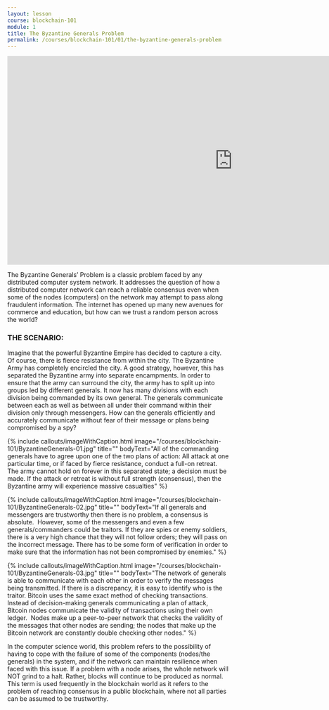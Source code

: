 ```yaml
---
layout: lesson
course: blockchain-101
module: 1
title: The Byzantine Generals Problem
permalink: /courses/blockchain-101/01/the-byzantine-generals-problem
---
```


<iframe width="1024" height="475" src="https://www.youtube.com/embed/PVYGtH7if8I?rel=0" frameborder="0" allow="accelerometer; autoplay; encrypted-media; gyroscope; picture-in-picture" allowfullscreen></iframe>


<span class="openingParagraph">The Byzantine Generals’ Problem is a classic problem faced by any distributed computer system network. It addresses the question of how a distributed computer network can reach a reliable consensus even when some of the nodes (computers) on the network may attempt to pass along fraudulent information. The internet has opened up many new avenues for commerce and education, but how can we trust a random person across the world?</span>

<h3>THE SCENARIO:</h3>

<span style="font-weight: 400;">Imagine that the powerful Byzantine Empire has decided to capture a city. Of course, there is fierce resistance from within the city. The Byzantine Army has completely encircled the city. A good strategy, however, this has separated the Byzantine army into separate encampments. In order to ensure that the army can surround the city, the army has to split up into groups led by different generals. It now has many divisions with each division being commanded by its own general. The generals communicate between each as well as between all under their command within their division only through messengers. How can the generals efficiently and accurately communicate without fear of their message or plans being compromised by a spy?</span>

{% include callouts/imageWithCaption.html
	image="/courses/blockchain-101/ByzantineGenerals-01.jpg"
	title=""
	bodyText="All of the commanding generals have to agree upon one of the two plans of action: All attack at one particular time, or if faced by fierce resistance, conduct a full-on retreat. The army cannot hold on forever in this separated state; a decision must be made. If the attack or retreat is without full strength (consensus), then the Byzantine army will experience massive casualties"
%}


{% include callouts/imageWithCaption.html
	image="/courses/blockchain-101/ByzantineGenerals-02.jpg"
	title=""
	bodyText="If all generals and messengers are trustworthy then there is no problem, a consensus is absolute.  However, some of the messengers and even a few generals/commanders could be traitors. If they are spies or enemy soldiers, there is a very high chance that they will not follow orders; they will pass on the incorrect message. There has to be some form of verification in order to make sure that the information has not been compromised by enemies."
%}


{% include callouts/imageWithCaption.html
	image="/courses/blockchain-101/ByzantineGenerals-03.jpg"
	title=""
	bodyText="The network of generals is able to communicate with each other in order to verify the messages being transmitted. If there is a discrepancy, it is easy to identify who is the traitor. Bitcoin uses the same exact method of checking transactions. Instead of decision-making generals communicating a plan of attack, Bitcoin nodes communicate the validity of transactions using their own ledger.  Nodes make up a peer-to-peer network that checks the validity of the messages that other nodes are sending; the nodes that make up the Bitcoin network are constantly double checking other nodes."
%}


<span style="font-weight: 400;">In the computer science world, this problem refers to the possibility of having to cope with the failure of some of the components (nodes/the generals) in the system, and if the network can maintain resilience when faced with this issue. If a problem with a node arises, the whole network will NOT grind to a halt. Rather, blocks will continue to be produced as normal. This term is used frequently in the blockchain world as it refers to the problem of reaching consensus in a public blockchain, where not all parties can be assumed to be trustworthy.

